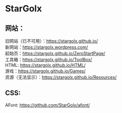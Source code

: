# StarGolx
## 网站：
旧网站（已不可用）：https://stargolx.github.io/
<br>
新网站：https://stargolx.wordpress.com/
<br>
起始页：https://stargolx.github.io/ZeroStartPage/
<br>
工具箱：https://stargolx.github.io/ToolBox/
<br>
HTML: https://stargolx.github.io/HTML/
<br>
游戏：https://stargolx.github.io/Games/
<br>
资源（无法显示）：https://stargolx.github.io/Resources/
<br>
## CSS:
AFont: https://github.com/StarGolx/afont/

